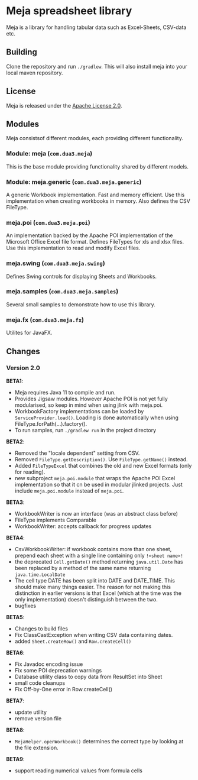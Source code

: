 # Meja spreadsheet library

Meja is a library for handling tabular data such as Excel-Sheets, CSV-data etc.

## Building

Clone the repository and run `./gradlew`. This will also install meja into your local maven repository.

## License

Meja is released under the [Apache License 2.0](http://www.apache.org/licenses/LICENSE-2.0).

## Modules

Meja consistsof different modules, each providing different functionality.

### Module: meja (`com.dua3.meja`)

This is the base module providing functionality shared by different models.

### Module: meja.generic (`com.dua3.meja.generic`)

A generic Workbook implementation. Fast and memory efficient. Use this implementation when creating workbooks in memory. Also defines the CSV FileType.

### meja.poi (`com.dua3.meja.poi`)

An implementation backed by the Apache POI implementation of the Microsoft Office Excel file format. Defines FileTypes for xls and xlsx files. Use this implementation to read and modify Excel files.

### meja.swing (`com.dua3.meja.swing`)

Defines Swing controls for displaying Sheets and Workbooks.

### meja.samples (`com.dua3.meja.samples`)

Several small samples to demonstrate how to use this library.

### meja.fx (`com.dua3.meja.fx`)

Utilites for JavaFX.

## Changes

### Version 2.0

__BETA1__:

- Meja requires Java 11 to compile and run.
- Provides Jigsaw modules. However Apache POI is not yet fully modularised, so keep in mind when using jlink with meja.poi.
- WorkbookFactory implementations can be loaded by `ServiceProvider.load()`. Loading is done automatically when using FileType.forPath(...).factory().
- To run samples, run `./gradlew run` in the project directory

__BETA2__:

- Removed the "locale dependent" setting from CSV.
- Removed `FileType.getDescription()`. Use `FileType.getName()` instead.
- Added `FileTypeExcel` that combines the old and new Excel formats (only for reading).
- new subproject `meja.poi.module` that wraps the Apache POI Excel implementation so that it cn be used in modular jlinked projects. Just include `meja.poi.module` instead of `meja.poi`.

__BETA3__:

- WorkbookWriter is now an interface (was an abstract class before)
- FileType implements Comparable
- WorkbookWriter: accepts callback for progress updates

__BETA4__:

- CsvWorkbookWriter: if workbook contains more than one sheet, prepend each sheet with a single line containing only `!<sheet name>!`
- the deprecated `Cell.getDate()` method returning `java.util.Date` has been replaced by a method of the same name returning `java.time.LocalDate`
- The cell type DATE has been split into DATE and DATE_TIME. This should make many things easier. The reason for not making this distinction in earlier versions is that Excel (which at the time was the only implementation) doesn't distinguish between the two.
- bugfixes

__BETA5__:

- Changes to build files
- Fix ClassCastException when writing CSV data containing dates.
- added `Sheet.createRow()` and `Row.createCell()`

__BETA6__:

- Fix Javadoc encoding issue
- Fix some POI deprecation warnings
- Database utility class to copy data from ResultSet into Sheet
- small code cleanups
- Fix Off-by-One error in Row.createCell()

__BETA7__:

- update utility
- remove version file

__BETA8__:

- `MejaHelper.openWorkbook()` determines the correct type by looking at the file extension.

__BETA9__:

 - support reading numerical values from formula cells
 